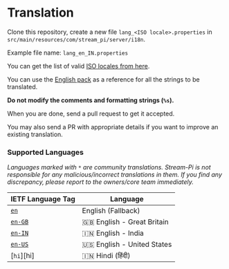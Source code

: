 # Translation

Clone this repository, create a new file `lang_<ISO locale>.properties` in `src/main/resources/com/stream_pi/server/i18n`.

Example file name: `lang_en_IN.properties`

You can get the list of valid [ISO locales from here](https://docs.oracle.com/cd/E13214_01/wli/docs92/xref/xqisocodes.html).

You can use the [English pack][fallback-locale] as a reference for all the strings to be translated. 

**Do not modify the comments and formatting strings (`%s`).**

When you are done, send a pull request to get it accepted.

You may also send a PR with appropriate details if you want to improve an existing translation.


### Supported Languages

*Languages marked with `*` are community translations. Stream-Pi is not responsible for any malicious/incorrect translations in them. If you find any discrepancy, please report to the owners/core team immediately.*

| IETF Language Tag         | Language |
| ------------------------- | ----------- |
| [`en`][fallback-locale]   | English (Fallback)           |
| [`en-GB`][en-GB]          | 🇬🇧 English - Great Britain  |
| [`en-IN`][en-IN]          | 🇮🇳 English - India         |
| [`en-US`][en-US]          | 🇺🇸 English - United States         |
| [`hi`][hi]                | 🇮🇳 Hindi (हिंदी)             |



[fallback-locale]: https://github.com/stream-pi/server/blob/master/src/main/resources/com/stream_pi/server/i18n/lang_en.properties
[en-GB]: https://github.com/stream-pi/server/blob/master/src/main/resources/com/stream_pi/server/i18n/lang_en_GB.properties
[en-IN]: https://github.com/stream-pi/server/blob/master/src/main/resources/com/stream_pi/server/i18n/lang_en_IN.properties
[en-US]: https://github.com/stream-pi/server/blob/master/src/main/resources/com/stream_pi/server/i18n/lang_en_US.properties